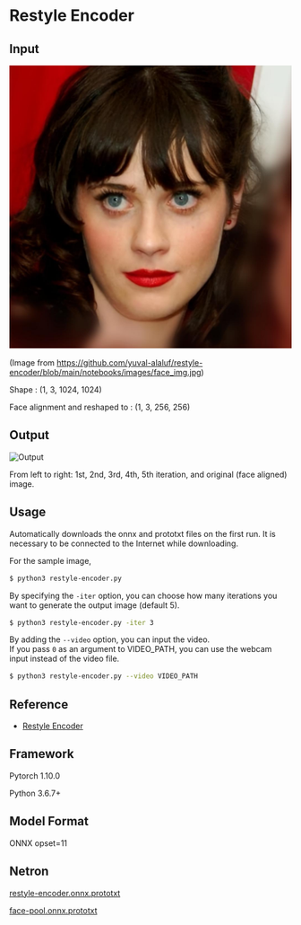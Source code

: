# Restyle Encoder

## Input

![Input](img/face_img.jpg)

(Image from https://github.com/yuval-alaluf/restyle-encoder/blob/main/notebooks/images/face_img.jpg)

Shape : (1, 3, 1024, 1024)

Face alignment and reshaped to : (1, 3, 256, 256)  

## Output

![Output](img/output.png)

From left to right: 1st, 2nd, 3rd, 4th, 5th iteration, and original (face aligned) image.

## Usage
Automatically downloads the onnx and prototxt files on the first run.
It is necessary to be connected to the Internet while downloading.

For the sample image,
```bash
$ python3 restyle-encoder.py
```

By specifying the `-iter` option, you can choose how many iterations you want to generate the output image (default 5).
```bash
$ python3 restyle-encoder.py -iter 3
```

By adding the `--video` option, you can input the video.   
If you pass `0` as an argument to VIDEO_PATH, you can use the webcam input instead of the video file.
```bash
$ python3 restyle-encoder.py --video VIDEO_PATH
```

## Reference

- [Restyle Encoder](https://github.com/yuval-alaluf/restyle-encoder)

## Framework

Pytorch 1.10.0

Python 3.6.7+

## Model Format

ONNX opset=11

## Netron

[restyle-encoder.onnx.prototxt](https://lutzroeder.github.io/netron/?url=https://storage.googleapis.com/ailia-models/restyle-encoder/restyle-encoder.onnx.prototxt)

[face-pool.onnx.prototxt](https://lutzroeder.github.io/netron/?url=https://storage.googleapis.com/ailia-models/restyle-encoder/face-pool.onnx.prototxt)
